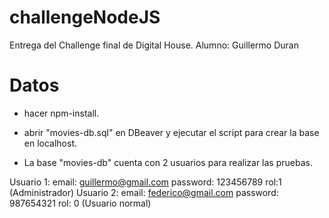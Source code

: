 # challengeNodeJS

Entrega del Challenge final de Digital House.
Alumno: Guillermo Duran

# Datos

- hacer npm-install.

- abrir "movies-db.sql" en DBeaver y ejecutar el script para crear la base en localhost.

- La base "movies-db" cuenta con 2 usuarios para realizar las pruebas.

Usuario 1: email: guillermo@gmail.com password: 123456789 rol:1 (Administrador)
Usuario 2: email: federico@gmail.com password: 987654321 rol: 0 (Usuario normal)

